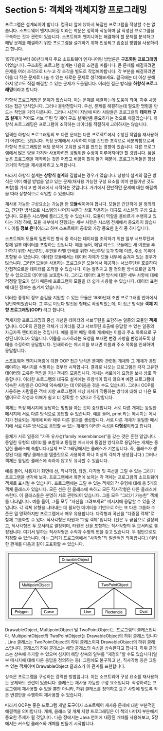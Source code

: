 # Section 5: 객체와 객체지향 프로그래밍

프로그램은 설계되어야 합니다. 컴퓨터 앞에 앉아서 복잡한 프로그램을 작성할 수는 없습니다. 소프트웨어 엔지니어링 이라는 학문은 정확하 작동하며 잘 작성된 프로그램을 구축하는 것과 관련이 있습니다. 소프트웨어 엔지니어는 해결해야 할 문제를 분석하고 해당 문제를 해결하기 위한 프로그램을 설계하기 위해 인정되고 입증된 방법을 사용하려고 합니다.

1970년대부터 80년대까지 주요 소프트웨어 엔지니어링 방법론은 **구조화된 프로그래밍**이었습니다. 구조화된 프로그램 설계는 다음의 조언을 따릅니다. 큰 문제를 해결하려면 문제를 여러 조각으로 나누고 각 조각을 별도로 작업해야합니다. 각 부분을 해결하려면 이를 더 작은 문제로 나눌 수 있는 새로운 문제로 생각해보세요. 결국에는 더 이상 분해하지 않고도 직접 해결할 수 있는 문제가 도출됩니다. 이러한 접근 방식을 **하향식 프로그래밍**이라고 합니다.

하향식 프로그래밍은 문제가 없습니다. 이는 문제를 해결하는데 도움이 되며, 자주 사용되는 접근 방식입니다. 그러나 불완전합니다.
우선, 문제를 해결하는데 필요한 명령을 만드는 작업을 거의 다룹니다. 그러나 시간이 지남에 따라 사람들은 프로그램의 **데이터 구조 설계**가 적어도 서브 루틴 및 제어 구조 설계만큼 중요하다는 것으르 깨달았습니다. 하향식 프로그래밍은 프로그램이 조작하는 데이터를 적절하게 고려하지는 않습니다.

엄격한 하향식 프로그래밍의 또 다른 문제는 다른 프로젝트에서 수행된 작업을 재사용하기 어렵다는 것입니다. 특정 문제에서 시작하여 이를 간단한 조각으로 세분화함으로써 하향식 프로그래밍은 해당 문제에 고유한 설계를 만드는 경향이 있습니다. 다른 프로그램에서 많은 양을 가져와 사용하려면 광범위한 수정이 이루어져야만 할 것입니다. 품질 높은 프로그램을 제작하는 것은 어렵고 비용이 많이 들기 때문에, 프로그래머들은 항상 과거의 작업을 재사용하려고 노력합니다.

따라서 하향식 설계는 **상향식 설계**와 결합되는 경우가 많습니다. 상향식 설계의 접근 방식은 이미 해결 방법을 알고 있는 문제(재사용 가능한 구성 요소를 이미 만들어낸 것도 포함)를 가지고 맨 아래에서 시작하는 것입니다. 거기에서 전반적인 문제에 대한 해결책을 따라 상향식으로 작업할 수 있습니다.

재사용 가능한 구성요소는 가능한 한 **모듈식**이어야 합니다. 모듈은 간단하게 잘 정의되고, 간단한 방식으로 시스템의 나머지 부분과 상호 작용하는 대규모 시스템의 구성 요소입니다. 모듈은 시스템에 플러그인할 수 있습니다. 모듈이 역할을 올바르게 수행하고 있다는 가정 하에, 모듈 내부에서 진행되는 세부 사항은 시스템 전체에서 중요하지 않습니다. 이를 **정보 은닉**이라고 하며 소프트웨어 공학의 가장 중요한 원칙 중 하나입니다.

소프트웨어 모듈의 일반적인 형식 중 하나는 데이터를 조작하기 위한 일부 서브루틴과 함께 일부 데이터를 포함하는 것입니다. 예를 들어, 메일 리스트 모듈에는 새 이름을 추가하기 위한 서브루틴, 우편물 라벨 인쇄를 위한 서브루팅 등과 함께 이름, 주소 목록이 포함될 수 있습니다.
이러한 모듈에서는 데이터 자체가 모듈 내부에 숨겨져 있는 경우가 많습니다. 그러면 모듈을 사용하는 프로그램은 모듈에서 제공하는 서브루틴을 호출하여 간접적으로만 데이터를 조작할 수 있습니다. 이는 알려지고 잘 정의된 방식으로만 조작할 수 있으므로 데이터를 보호합니다.
그리고 데이터 표현 방식에 대한 세부 사항에 대해 걱정할 필요가 없기 때문에 프로그램이 모듈을 더 쉽게 사용할 수 있습니다. 데이터 표현에 대한 정보는 숨겨져 있습니다.

이러한 종류의 정보 숨김을 지원할 수 있는 모듈은 1980년대 초반 프로그래밍 언어에서 일반화되었습니다. 그 후로 이보다 발전된 형태로 확장되었는데, 이 접근 방식을 **객체 지향 프로그래밍(OOP)** 라고 합니다. 

객체지향 프로그래밍의 중심 개념은 데이터와 서브루틴을 포함하는 일종의 모듈인 **객체**입니다. OOP의 관점은 객체가 데이터를 갖고 서브루틴 호출에 응답할 수 있는 일종의 자급자족 엔티티라는 것입니다. 예를 들어 메일 목록 개체에는 이름과 주소 목록으로 구성된 데이터가 있습니다. 이름을 추가하라는 요청을 보내면 변경 사항을 반영하도록 상태를 수정하여 응답합니다. 인쇄하라는 메시지를 보내면 이름과 주소 목록을 인쇄하여 응답합니다.

소프트웨어 엔지니어링에 대한 OOP 접근 방식은 문제와 관련된 개체와 그 개체가 응답해야하는 메시지를 식별하는 것부터 시작합니다.
결과로 나오는 프로그램은 각각 고유한 데이터와 고유한 책임을 지닌 객체의 모음입니다. 개체는 서로에게 요청을 보내 상호 작용합니다. 이러한 프로그램의 대규모 설계에는 하향식이 많지 않으며 예전 프로그램에 익숙한 사람들은 OOP에 익숙해지는 데 어려움을 겪을 수도 있습니다.
그러나 OOP를 사용하는 사람들은 객체 지향 프로그램이 세상 자체가 작동하는 방식에 대해 더 나은 모델이므로 작성과 이해가 쉽고 더 정확할 수 있다고 주장합니다.

객체는 특정 메시지에 응답하는 방법을 아는 것이 중요합니다. 서로 다른 개체는 동일한 메시지에 서로 다른 방식으로 응답할 수 있습니다. 예를 들어, print 라는 메시지는 메시지가 전송되는 개체에 따라 매우 다른 결과를 생성합니다. 서로 다른 개체가 동일한 메시지에 서로 다른 방식으로 응답할 수 있는 개체의 이러한 속성을 **다형성**이라고 합니다.

물체가 서로 일종의 "가족 유사성(family resemblance)"을 갖는 것은 흔한 일입니다. 동일한 유형의 데이터를 포함하고 동일한 메시지에 동일한 방식으로 응답하는 개체는 동일한 클래스에 속합니다.(실제 프로그래밍에서는 클래스가 기본입니다. 즉, 클래스가 생성된 다음 해당 클래스를 템플릿으로 사용하여 하나 이상의 객체가 생성됩니다.) 그러나 객체는 동일한 클래스에 속하지 않고도 유사할 수 있습니다.

예를 들어, 사용자가 화면에 선, 직사각형, 타원, 다각형 및 곡선을 그릴 수 있는 그리기 프로그램을 생각해 보자. 프로그램에서 화면에 보이는 각 객체는 프로그램의 소프트웨어 객체로 표시될 수 있습니다. 프로그램에는 그릴 수 있는 객체의 각 유형에 대해 총 5개의 객체 클래스가 있습니다. 모든 선은 한 클래스에 속하고 모든 직사각형은 다른 클래스에 속한다. 이 클래스들은 분명히 서로 관련되어 있습니다. 그들 모두 "그리기 가능한" 객체를 나타냅니다. 예를 들어, 그들 모두 "자신을 그려보세요" 메시지에 응답할 수 있을 것입니다. 각 객체 유형을 나타내는 데 필요한 데이터를 기반으로 하는 또 다른 그룹화 수준은 덜 명확하지만 프로그램에서 매우 유용합니다. 다각형과 곡선을 "다중점 객체"로 함께 그룹화할 수 있다. 직사각형은 타원과 "2점 객체"입니다. (선은 두 끝점으로 결정되고, 직사각형은 두 모서리로 결정되며, 타원은 선을 포함하는 직사각형의 두 모서리로 결정됩니다. 여기서 말하는 직사각형은 수직과 수평의 변을 갖고 있습니다. 두 점만으로도 지정할 수 있습니다. 이는 그리기 프로그램에서 "사각형"의 일반적인 의미입니다.) 이러한 관계를 다음과 같이 도표화할 수 있습니다.

![img3](./images/img_3.png)

DrawableObject, MultipointObject 및 TwoPointObject는 프로그램의 클래스입니다. MultipointObject와 TwoPointObject는 DrawableObject의 하위 클래스 입니다 . Line 클래스는 TwoPointObject의 하위 클래스이자 DrawableObject의 하위 클래스입니다. 클래스의 하위 클래스는 해당 클래스의 속성을 상속한다고 합니다. 하위 클래스는 상속에 추가할 수 있으며 심지어 해당 상속의 일부를 "재정의"할 수도 있습니다(일부 메시지에 대해 다른 응답을 정의하는 등). 그럼에도 불구하고 선, 직사각형 등은 그릴 수 있는 객체이며 DrawableObject 클래스가 이 관계를 표현합니다.

상속은 프로그램을 구성하는 강력한 방법입니다. 이는 소프트웨어 구성 요소를 재사용하는 문제와도 관련이 있습니다. 클래스는 재사용 가능한 구성 요소입니다. 작성하려는 프로그램에 재사용할 수 있을 뿐만 아니라, 하위 클래스를 정의하고 요구 사항에 맞도록 작은 변경만을 수행하여 재사용할 수 있습니다.

따라서 OOP는 좋은 프로그램 개발 도구이자 소프트웨어 재사용 문제에 대한 부분적인 해결책을 의미합니다. 개체, 클래스 및 개체 지향 프로그래밍은 이 책의 나머지 부분에서 중요한 주제가 될 것입니다. 다음 장에서는 Java 언어에 내장된 개체를 사용해보고, 5장 에서는 커스텀 클래스와 개체를 만들기 시작합니다.




